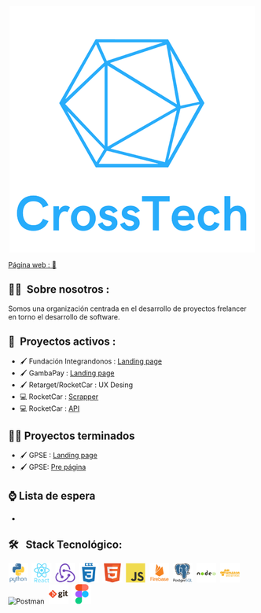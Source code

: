 <p align="center"><img src="https://github.com/CrossTech-cl/.github/blob/main/assets/logo.png" width="500" height="500"  /></p>

[Página web : 🔗](https://crosstech.netlify.app/)
## 👨‍💻 &nbsp;Sobre nosotros :

Somos una organización centrada en el desarrollo de proyectos frelancer en torno el desarrollo de software.

## 🏃 &nbsp;Proyectos activos :

- 🖌️ Fundación Integrandonos : [Landing page](https://github.com/CrossTech-cl/IntegrandonosLandingPage)
- 🖌️ GambaPay : [Landing page](https://github.com/CrossTech-cl/GambaPay)
- 🖌️ Retarget/RocketCar : UX Desing
- 💻 RocketCar : [Scrapper](https://github.com/CrossTech-cl/AutoScrapper)
- 💻 RocketCar : [API](https://github.com/CrossTech-cl/CarDataScrapperAPI)

## 😮‍💨 Proyectos terminados

- 🖌️ GPSE : [Landing page](https://github.com/CrossTech-cl/GpseLandingPage)
- 🖌️ GPSE: [Pre página](https://github.com/CrossTech-cl/GpsePrePagina)

## ⌚ Lista de espera

- 

## 🛠 &nbsp; Stack Tecnológico:

<p>
<img src="https://github.com/devicons/devicon/blob/master/icons/python/python-original-wordmark.svg" title="Python" alt="Python" width="40" height="40"/>&nbsp;
<img src="https://github.com/devicons/devicon/blob/master/icons/react/react-original-wordmark.svg" title="React" alt="React" width="40" height="40"/>&nbsp;
<img src="https://github.com/devicons/devicon/blob/master/icons/redux/redux-original.svg" title="Redux" alt="Redux " width="40" height="40"/>&nbsp;
<img src="https://github.com/devicons/devicon/blob/master/icons/css3/css3-plain-wordmark.svg"  title="CSS3" alt="CSS" width="40" height="40"/>&nbsp;
<img src="https://github.com/devicons/devicon/blob/master/icons/html5/html5-original.svg" title="HTML5" alt="HTML" width="40" height="40"/>&nbsp;
<img src="https://github.com/devicons/devicon/blob/master/icons/javascript/javascript-original.svg" title="JavaScript" alt="JavaScript" width="40" height="40"/>&nbsp;
<img src="https://github.com/devicons/devicon/blob/master/icons/firebase/firebase-plain-wordmark.svg" title="Firebase" alt="Firebase" width="40" height="40"/>&nbsp;
<img src="https://github.com/devicons/devicon/blob/master/icons/postgresql/postgresql-original-wordmark.svg" title="Postgresql"  alt="Postgresql" width="40" height="40"/>&nbsp;
<img src="https://github.com/devicons/devicon/blob/master/icons/nodejs/nodejs-original-wordmark.svg" title="NodeJS" alt="NodeJS" width="40" height="40"/>&nbsp;
<img src="https://github.com/devicons/devicon/blob/master/icons/amazonwebservices/amazonwebservices-plain-wordmark.svg" title="AWS" alt="AWS" width="40" height="40"/>&nbsp;
<img src="https://www.vectorlogo.zone/logos/getpostman/getpostman-icon.svg" title="Postman"  alt="Postman" width="40" height="40"/>&nbsp;
<img src="https://github.com/devicons/devicon/blob/master/icons/git/git-original-wordmark.svg" title="Git" **alt="Git" width="40" height="40"/>&nbsp;
<img src="https://github.com/devicons/devicon/blob/master/icons/figma/figma-original.svg" title="Figma" **alt="Figma" width="40" height="40"/>&nbsp;
</p>


